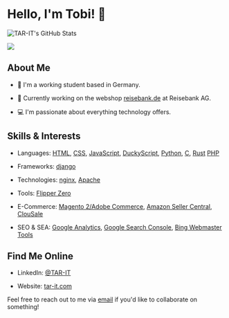 # Hello, I'm Tobi! 👋

![TAR-IT's GitHub Stats](https://github-readme-stats.vercel.app/api?username=TAR-IT&theme=transparent&show_icons=true&text_color=656d76&border_color=656d76)

[![](https://visitcount.itsvg.in/api?id=TAR-IT&label=Profile%20Views&color=1&pretty=false)](https://visitcount.itsvg.in)

## About Me
- 🌱 I'm a working student based in Germany.

- 💼 Currently working on the webshop [reisebank.de](https://www.reisebank.de) at Reisebank AG.

- 💻 I'm passionate about everything technology offers.

## Skills & Interests
- Languages: 
[HTML](https://www.w3schools.com/html/), 
[CSS](https://www.w3schools.com/css/), 
[JavaScript](https://www.javascript.com), 
[DuckyScript](https://docs.hak5.org/hak5-usb-rubber-ducky/duckyscript-tm-quick-reference), 
[Python](https://www.python.org), 
[C](https://www.w3schools.com/c/c_intro.php?external_link=true), 
[Rust](https://www.rust-lang.org)
[PHP](https://www.php.net)

- Frameworks:
[django](https://www.djangoproject.com) 

- Technologies: 
[nginx](https://nginx.org/en/), 
[Apache](https://httpd.apache.org)

- Tools:
[Flipper Zero](https://flipperzero.one) 

- E-Commerce:
[Magento 2/Adobe Commerce](https://developer.adobe.com/commerce/docs/), 
[Amazon Seller Central](https://sellercentral.amazon.de), 
[ClouSale](https://www.clousale.com)

- SEO & SEA:
[Google Analytics](https://marketingplatform.google.com/about/analytics/), 
[Google Search Console](https://search.google.com/search-console/about), 
[Bing Webmaster Tools](https://www.bing.com/webmasters/about)

## Find Me Online
- LinkedIn: [@TAR-IT](https://linkedin.com/in/tar-it/)

- Website: [tar-it.com](https://tar-it.com)

Feel free to reach out to me via [email](mailto:contact@tar-it.com) if you'd like to collaborate on something!



